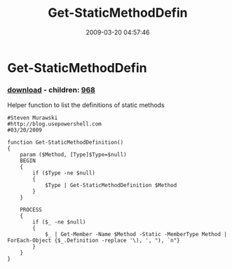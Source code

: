 ﻿---
pid:            967
poster:         Steven Murawski
title:          Get-StaticMethodDefin
date:           2009-03-20 04:57:46
format:         posh
parent:         0
parent:         0
children:       968
---

# Get-StaticMethodDefin

### [download](967.ps1) - children: [968](968.md)

Helper function to list the definitions of static methods

```posh
#Steven Murawski
#http://blog.usepowershell.com
#03/20/2009

function Get-StaticMethodDefinition()
{
	param ($Method, [Type]$Type=$null)
	BEGIN
	{
		if ($Type -ne $null)
		{
			$Type | Get-StaticMethodDefinition $Method
		}
	}
	
	PROCESS
	{
		if ($_ -ne $null)
		{
			$_ | Get-Member -Name $Method -Static -MemberType Method | ForEach-Object {$_.Definition -replace '\), ', "), `n"}
		}
	}
}
```
